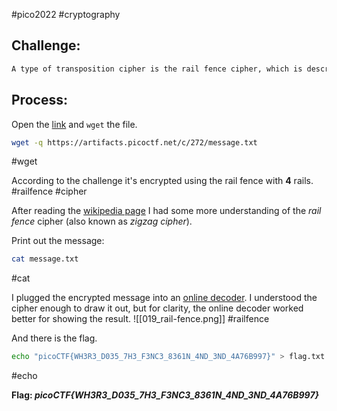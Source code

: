 #pico2022 #cryptography 

## Challenge:
```md
A type of transposition cipher is the rail fence cipher, which is described [here](https://en.wikipedia.org/wiki/Rail_fence_cipher). Here is one such cipher encrypted using the rail fence with 4 rails. Can you decrypt it? Download the message [here](https://artifacts.picoctf.net/c/272/message.txt). Put the decoded message in the picoCTF flag format, `picoCTF{decoded_message}`.
```

## Process:
Open the [link](https://en.wikipedia.org/wiki/Rail_fence_cipher) and ```wget``` the file.
```bash
wget -q https://artifacts.picoctf.net/c/272/message.txt
```
#wget 

According to the challenge it's encrypted using the rail fence with **4** rails.
#railfence #cipher

After reading the [wikipedia page](https://en.wikipedia.org/wiki/Rail_fence_cipher) I had some more understanding of the *rail fence* cipher (also known as *zigzag cipher*).

Print out the message:
```bash
cat message.txt
```
#cat 

I plugged the encrypted message into an [online decoder](https://www.boxentriq.com/code-breaking/rail-fence-cipher). I understood the cipher enough to draw it out, but for clarity, the online decoder worked better for showing the result.
![[019_rail-fence.png]]
#railfence 

And there is the flag.
```bash
echo "picoCTF{WH3R3_D035_7H3_F3NC3_8361N_4ND_3ND_4A76B997}" > flag.txt
```
#echo 

**Flag: *picoCTF{WH3R3_D035_7H3_F3NC3_8361N_4ND_3ND_4A76B997}***
